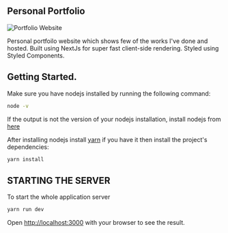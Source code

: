 ## Personal Portfolio

![Portfolio Website](https://i.ibb.co/WgPMpts/image.png)

Personal portfoilo website which shows few of the works I've done and hosted.
Built using NextJs for super fast client-side rendering.
Styled using Styled Components.

## Getting Started.

Make sure you have nodejs installed by running the following command:

```bash
node -v
```

If the output is not the version of your nodejs installation, install nodejs from [here](https://nodejs.org/en/download/)

After installing nodejs install [yarn](https://www.npmjs.com/package/yarn)
if you have it then install the project's dependencies:

```bash
yarn install
```

## STARTING THE SERVER

To start the whole application server

```bash
yarn run dev
```

Open [http://localhost:3000](http://localhost:3000) with your browser to see the result.
